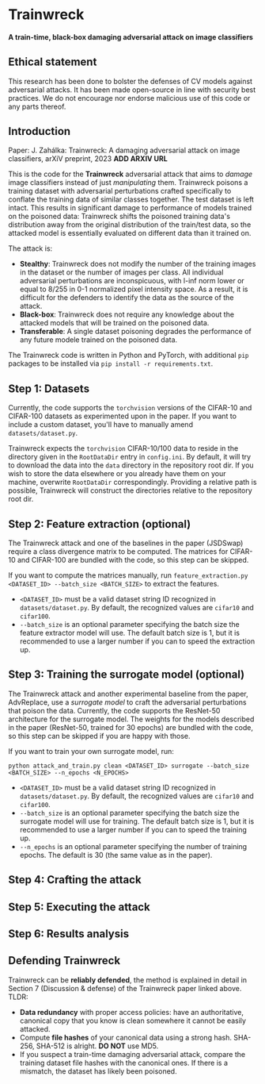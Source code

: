 # Trainwreck
#### A train-time, black-box damaging adversarial attack on image classifiers

## Ethical statement
This research has been done to bolster the defenses of CV models against adversarial attacks. It has been made open-source in line with security best practices. We do not encourage nor endorse malicious use of this code or any parts thereof.

## Introduction

Paper: J. Zahálka: Trainwreck: A damaging adversarial attack on image classifiers, arXiV preprint, 2023 __ADD ARXIV URL__

This is the code for the __Trainwreck__ adversarial attack that aims to *damage* image classifiers instead of just *manipulating* them. Trainwreck poisons a training dataset with adversarial perturbations crafted specifically to conflate the training data of similar classes together. The test dataset is left intact. This results in significant damage to performance of models trained on the poisoned data: Trainwreck shifts the poisoned training data's distribution away from the original distribution of the train/test data, so the attacked model is essentially evaluated on different data than it trained on.

The attack is:

* __Stealthy__: Trainwreck does not modify the number of the training images in the dataset or the number of images per class. All individual adversarial perturbations are inconspicuous, with l-inf norm lower or equal to 8/255 in 0-1 normalized pixel intensity space. As a result, it is difficult for the defenders to identify the data as the source of the attack.
* __Black-box__: Trainwreck does not require any knowledge about the attacked models that will be trained on the poisoned data.
* __Transferable__: A single dataset poisoning degrades the performance of any future modele trained on the poisoned data.

The Trainwreck code is written in Python and PyTorch, with additional ```pip``` packages to be installed via ```pip install -r requirements.txt```.

## Step 1: Datasets
Currently, the code supports the ```torchvision``` versions of the CIFAR-10 and CIFAR-100 datasets as experimented upon in the paper. If you want to include a custom dataset, you'll have to manually amend ```datasets/dataset.py```.

Trainwreck expects the ```torchvision``` CIFAR-10/100 data to reside in the directory given in the ```RootDataDir``` entry in ```config.ini```. By default, it will try to download the data into the ```data``` directory in the repository root dir. If you wish to store the data elsewhere or you already have them on your machine, overwrite ```RootDataDir``` correspondingly. Providing a relative path is possible, Trainwreck will construct the directories relative to the repository root dir.

## Step 2: Feature extraction (optional)
The Trainwreck attack and one of the baselines in the paper (JSDSwap) require a class divergence matrix to be computed. The matrices for CIFAR-10 and CIFAR-100 are bundled with the code, so this step can be skipped. 

If you want to compute the matrices manually, run ```feature_extraction.py <DATASET_ID> --batch_size <BATCH_SIZE>``` to extract the features.
* ```<DATASET_ID>``` must be a valid dataset string ID recognized in ```datasets/dataset.py```. By default, the recognized values are ```cifar10``` and ```cifar100```.
* ``--batch_size`` is an optional parameter specifying the batch size the feature extractor model will use. The default batch size is 1, but it is recommended to use a larger number if you can to speed the extraction up.

## Step 3: Training the surrogate model (optional)
The Trainwreck attack and another experimental baseline from the paper, AdvReplace, use a *surrogate model* to craft the adversarial perturbations that poison the data. Currently, the code supports the ResNet-50 architecture for the surrogate model. The weights for the models described in the paper (ResNet-50, trained for 30 epochs) are bundled with the code, so this step can be skipped if you are happy with those.

If you want to train your own surrogate model, run:

```python attack_and_train.py clean <DATASET_ID> surrogate --batch_size <BATCH_SIZE> --n_epochs <N_EPOCHS>```

* ```<DATASET_ID>``` must be a valid dataset string ID recognized in ```datasets/dataset.py```. By default, the recognized values are ```cifar10``` and ```cifar100```.
* ``--batch_size`` is an optional parameter specifying the batch size the surrogate model will use for training. The default batch size is 1, but it is recommended to use a larger number if you can to speed the training up.
* ``--n_epochs`` is an optional parameter specifying the number of training epochs. The default is 30 (the same value as in the paper).


## Step 4: Crafting the attack

## Step 5: Executing the attack

## Step 6: Results analysis

## Defending Trainwreck
Trainwreck can be __reliably defended__, the method is explained in detail in Section 7 (Discussion & defense) of the Trainwreck paper linked above. TLDR:

* __Data redundancy__ with proper access policies: have an authoritative, canonical copy that you know is clean somewhere it cannot be easily attacked.
* Compute __file hashes__ of your canonical data using a strong hash. SHA-256, SHA-512 is alright. __DO NOT__ use MD5.
* If you suspect a train-time damaging adversarial attack, compare the training dataset file hashes with the canonical ones. If there is a mismatch, the dataset has likely been poisoned.
